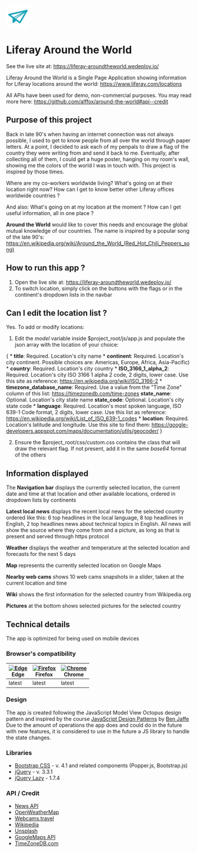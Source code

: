 ![A paper airplane](https://github.com/alffox/around-the-world/blob/master/images/favicon.svg)

# Liferay Around the World

See the live site at: https://liferay-aroundtheworld.wedeploy.io/

Liferay Around the World is a Single Page Application showing information for Liferay locations around the world: https://www.liferay.com/locations

All APIs have been used for demo, non-commercial purposes. You may read more here: https://github.com/alffox/around-the-world#api--credit

## Purpose of this project
Back in late 90's when having an internet connection was not always possible, I used to get to know people from all over the world through paper letters. At a point, I decided to ask each of my penpals to draw a flag of the country they were writing from and send it back to me. Eventually, after collecting all of them, I could get a huge poster, hanging on my room's wall, showing me the colors of the world I was in touch with. This project is inspired by those times.

Where are my co-workers worldwide living? What's going on at their location right now? How can I get to know better other Liferay offices worldwide countries ?

And also: What's going on at my location at the moment ? How can I get useful information, all in one place ?

**Around the World** would like to cover this needs and encourage the global mutual knowledge of our countries. The name is inspired by a popular song of the late 90's: https://en.wikipedia.org/wiki/Around_the_World_(Red_Hot_Chili_Peppers_song)

## How to run this app ?
1) Open the live site at: https://liferay-aroundtheworld.wedeploy.io/
2) To switch location, simply click on the buttons with the flags or in the continent's dropdown lists in the navbar

## Can I edit the location list ?

Yes. To add or modify locations:

1) Edit the _model_ variable inside $project_root/js/app.js and populate the json array with the location of your choice:


{
    * **title**: Required. Location's city name
    * **continent**: Required. Location's city continent. Possible choices are: Americas, Europe, Africa, Asia-Pacific)
    * **country**: Required. Location's city country
    * **ISO_3166_1_alpha_2**: Required. Location's city ISO 3166 1 alpha 2 code, 2 digits, lower case. Use this site as reference: https://en.wikipedia.org/wiki/ISO_3166-2
    * **timezone_database_name**: Required. Use a value from the "Time Zone" column of this list: https://timezonedb.com/time-zones
    **state_name**: Optional. Location's city state name
    **state_code**: Optional. Location's city state code
    * **language**: Required. Location's most spoken language, ISO 639-1 Code format, 2 digits, lower case. Use this list as reference: https://en.wikipedia.org/wiki/List_of_ISO_639-1_codes
    * **location**: Required. Location's latitude and longitude. Use this site to find them: https://google-developers.appspot.com/maps/documentation/utils/geocoder/
    }


2) Ensure the $project_root/css/custom.css contains the class that will draw the relevant flag. If not present, add it in the same _base64_ format of the others

## Information displayed
The **Navigation bar** displays the currently selected location, the current date and time at that location and other available locations, ordered in dropdown lists by continents

**Latest local news** displays the recent local news for the selected country ordered like this: 6 top headlines in the local language, 8 top headlines in English, 2 top headlines news about technical topics in English. All news will show the source where they come from and a picture, as long as that is present and served through https protocol

**Weather** displays the weather and temperature at the selected location and forecasts for the next 5 days

**Map** represents the currently selected location on Google Maps

**Nearby web cams** shows 10 web cams snapshots in a slider, taken at the current location and time

**Wiki** shows the first information for the selected country from Wikipedia.org

**Pictures** at the bottom shows selected pictures for the selected country

## Technical details
The app is optimized for being used on mobile devices

### Browser's compatibility
| [<img src="https://raw.githubusercontent.com/alrra/browser-logos/master/src/edge/edge_48x48.png" alt="Edge" width="24px" height="24px" />](http://godban.github.io/browsers-support-badges/)</br>Edge | [<img src="https://raw.githubusercontent.com/alrra/browser-logos/master/src/firefox/firefox_48x48.png" alt="Firefox" width="24px" height="24px" />](http://godban.github.io/browsers-support-badges/)</br>Firefox | [<img src="https://raw.githubusercontent.com/alrra/browser-logos/master/src/chrome/chrome_48x48.png" alt="Chrome" width="24px" height="24px" />](http://godban.github.io/browsers-support-badges/)</br>Chrome |
| --------- | --------- | --------- |
| latest| latest| latest|

### Design
The app is created following the JavaScript Model View Octopus design pattern and inspired by the course [JavaScript Design Patterns](https://eu.udacity.com/course/javascript-design-patterns--ud989) by [Ben Jaffe](https://github.com/benjaffe)
Due to the amount of operations the app does and could do in the future with new features, it is considered to use in the future a JS library to handle the state changes.

### Libraries
- [Bootstrap CSS](https://getbootstrap.com/docs/4.1/getting-started/introduction/) - v. 4.1 and related components (Popper.js, Bootstrap.js)
- [jQuery](https://jquery.com/) - v. 3.3.1
- [jQuery Lazy](http://jquery.eisbehr.de/lazy/) - 1.7.4

### API / Credit
- [News API](https://newsapi.org/)
- [OpenWeatherMap](https://openweathermap.org/)
- [Webcams.travel](https://www.webcams.travel/)
- [Wikipedia](https://en.wikipedia.org)
- [Unsplash](https://unsplash.com/)
- [GoogleMaps API](https://developers.google.com/maps/documentation/)
- [TimeZoneDB.com](https://timezonedb.com/)